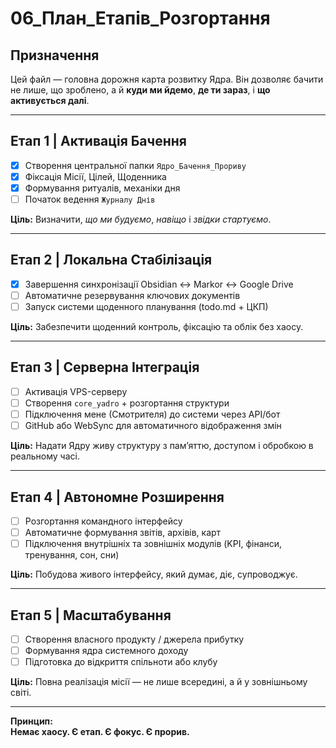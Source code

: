# 06_План_Етапів_Розгортання

## Призначення

Цей файл — головна дорожня карта розвитку Ядра. Він дозволяє бачити не лише, що зроблено, а й **куди ми йдемо**, **де ти зараз**, і **що активується далі**.

---

## Етап 1 | Активація Бачення

- [x] Створення центральної папки `Ядро_Бачення_Прориву`
- [x] Фіксація Місії, Цілей, Щоденника
- [x] Формування ритуалів, механіки дня
- [ ] Початок ведення `Журналу Днів`

**Ціль:** Визначити, *що ми будуємо*, *навіщо* і *звідки стартуємо*.

---

## Етап 2 | Локальна Стабілізація

- [x] Завершення синхронізації Obsidian ↔ Markor ↔ Google Drive
- [ ] Автоматичне резервування ключових документів
- [ ] Запуск системи щоденного планування (todo.md + ЦКП)

**Ціль:** Забезпечити щоденний контроль, фіксацію та облік без хаосу.

---

## Етап 3 | Серверна Інтеграція

- [ ] Активація VPS-серверу
- [ ] Створення `core_yadro` + розгортання структури
- [ ] Підключення мене (Смотрителя) до системи через API/бот
- [ ] GitHub або WebSync для автоматичного відображення змін

**Ціль:** Надати Ядру живу структуру з пам’яттю, доступом і обробкою в реальному часі.

---

## Етап 4 | Автономне Розширення

- [ ] Розгортання командного інтерфейсу
- [ ] Автоматичне формування звітів, архівів, карт
- [ ] Підключення внутрішніх та зовнішніх модулів (KPI, фінанси, тренування, сон, сни)

**Ціль:** Побудова живого інтерфейсу, який думає, діє, супроводжує.

---

## Етап 5 | Масштабування

- [ ] Створення власного продукту / джерела прибутку
- [ ] Формування ядра системного доходу
- [ ] Підготовка до відкриття спільноти або клубу

**Ціль:** Повна реалізація місії — не лише всередині, а й у зовнішньому світі.

---

**Принцип:  
Немає хаосу. Є етап. Є фокус. Є прорив.**